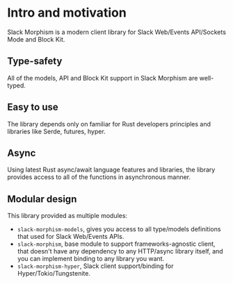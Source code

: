 # Intro and motivation

Slack Morphism is a modern client library for Slack Web/Events API/Sockets Mode and Block Kit.

## Type-safety 
All of the models, API and Block Kit support in Slack Morphism are well-typed.

## Easy to use
The library depends only on familiar for Rust developers principles and libraries like Serde, futures, hyper.

## Async
Using latest Rust async/await language features and libraries, the library provides access to all of the functions 
in asynchronous manner.

## Modular design

This library provided as multiple modules:
- `slack-morphism-models`, gives you access to all type/models definitions that used for Slack Web/Events APIs.
- `slack-morphism`, base module to support frameworks-agnostic client, that doesn't have any dependency to any HTTP/async library itself, and you can implement binding to any library you want.
- `slack-morphism-hyper`, Slack client support/binding for Hyper/Tokio/Tungstenite.
